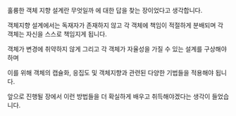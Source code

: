 훌륭한 객체 지향 설계란 무엇일까 에 대한 답을 찾는 장이었다고 생각합니다.

객체지향 설계에서는 독재자가 존재하지 않고 각 객체에 책임이 적절하게 분배되며 각 객체는 자신을 스스로 책임지게 됩니다.

객체가 변경에 취약하지 않게 그리고 각 객체가 자율성을 가질 수 있는 설계를 구상해야 하며

이를 위해 객체의 캡슐화, 응집도 및 객체지향과 관련된 다양한 기법들을 적용해야 됩니다.

앞으로 진행될 장에서 이런 방법들을 더 확실하게 배우고 취득해야겠다는 생각이 들었습니다.

